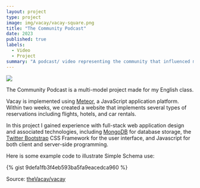 ```yaml
---
layout: project
type: project
image: img/vacay/vacay-square.png
title: "The Community Podcast"
date: 2023
published: true
labels:
  - Video
  - Project
summary: "A podcast/ video representing the community that influenced me the most. "
---
```


<img class="img-fluid" src="../img/vacay/vacay-home-page.png">

The Community Podcast is a multi-model project made for my English class. 

Vacay is implemented using [Meteor](http://meteor.com), a JavaScript application platform. Within two weeks, we created a website that implements several types of reservations including flights, hotels, and car rentals.

In this project I gained experience with full-stack web application design and associated technologies, including [MongoDB](http://mongodb.com) for database storage, the [Twitter Bootstrap](http://getbootstrap.com/) CSS Framework for the user interface, and Javascript for both client and server-side programming. 

Here is some example code to illustrate Simple Schema use:

{% gist 9defa1fb3f4eb593ba5fa9eacedca960 %}
 
Source: <a href="https://github.com/theVacay/vacay">theVacay/vacay</a>
